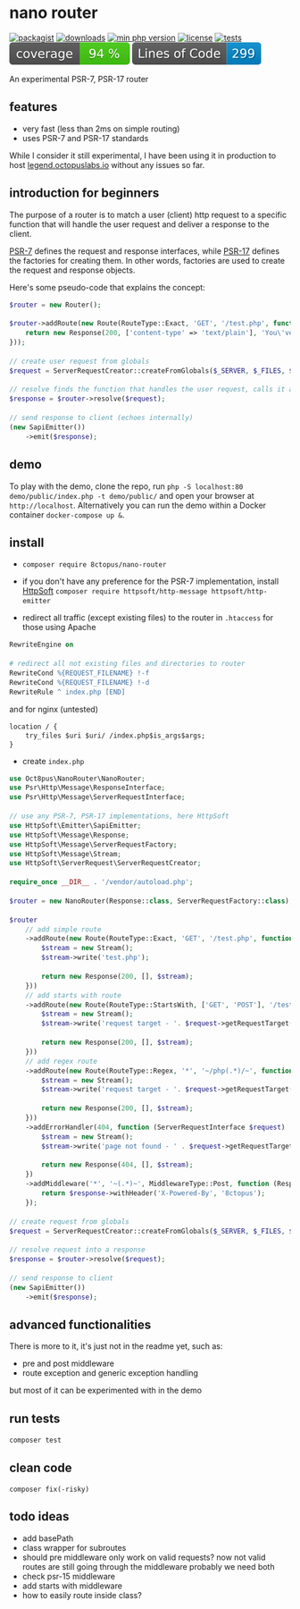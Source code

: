 # nano router

[![packagist](http://poser.pugx.org/8ctopus/nano-router/v)](https://packagist.org/packages/8ctopus/nano-router)
[![downloads](http://poser.pugx.org/8ctopus/nano-router/downloads)](https://packagist.org/packages/8ctopus/nano-router)
[![min php version](http://poser.pugx.org/8ctopus/nano-router/require/php)](https://packagist.org/packages/8ctopus/nano-router)
[![license](http://poser.pugx.org/8ctopus/nano-router/license)](https://packagist.org/packages/8ctopus/nano-router)
[![tests](https://github.com/8ctopus/nano-router/actions/workflows/tests.yml/badge.svg)](https://github.com/8ctopus/nano-router/actions/workflows/tests.yml)
![code coverage badge](https://raw.githubusercontent.com/8ctopus/nano-router/image-data/coverage.svg)
![lines of code](https://raw.githubusercontent.com/8ctopus/nano-router/image-data/lines.svg)

An experimental PSR-7, PSR-17 router

## features

- very fast (less than 2ms on simple routing)
- uses PSR-7 and PSR-17 standards

While I consider it still experimental, I have been using it in production to host [legend.octopuslabs.io](https://legend.octopuslabs.io/) without any issues so far.

## introduction for beginners

The purpose of a router is to match a user (client) http request to a specific function that will handle the user request and deliver a response to the client.

[PSR-7](https://www.php-fig.org/psr/psr-7/) defines the request and response interfaces, while [PSR-17](https://www.php-fig.org/psr/psr-17/) defines the factories for creating them. In other words, factories are used to create the request and response objects.

Here's some pseudo-code that explains the concept:

```php
$router = new Router();

$router->addRoute(new Route(RouteType::Exact, 'GET', '/test.php', function (ServerRequestInterface $request) : ResponseInterface {
    return new Response(200, ['content-type' => 'text/plain'], 'You\'ve reached page /test.php');
}));

// create user request from globals
$request = ServerRequestCreator::createFromGlobals($_SERVER, $_FILES, $_COOKIE, $_GET, $_POST);

// resolve finds the function that handles the user request, calls it and returns the function's response
$response = $router->resolve($request);

// send response to client (echoes internally)
(new SapiEmitter())
    ->emit($response);
```

## demo

To play with the demo, clone the repo, run `php -S localhost:80 demo/public/index.php -t demo/public/` and open your browser at `http://localhost`.
Alternatively you can run the demo within a Docker container `docker-compose up &`.

## install

- `composer require 8ctopus/nano-router`

- if you don't have any preference for the PSR-7 implementation, install [HttpSoft](https://github.com/httpsoft) `composer require httpsoft/http-message httpsoft/http-emitter`

- redirect all traffic (except existing files) to the router in `.htaccess` for those using Apache

```apache
RewriteEngine on

# redirect all not existing files and directories to router
RewriteCond %{REQUEST_FILENAME} !-f
RewriteCond %{REQUEST_FILENAME} !-d
RewriteRule ^ index.php [END]
```

and for nginx (untested)

```nginx
location / {
    try_files $uri $uri/ /index.php$is_args$args;
}
```

- create `index.php`

```php
use Oct8pus\NanoRouter\NanoRouter;
use Psr\Http\Message\ResponseInterface;
use Psr\Http\Message\ServerRequestInterface;

// use any PSR-7, PSR-17 implementations, here HttpSoft
use HttpSoft\Emitter\SapiEmitter;
use HttpSoft\Message\Response;
use HttpSoft\Message\ServerRequestFactory;
use HttpSoft\Message\Stream;
use HttpSoft\ServerRequest\ServerRequestCreator;

require_once __DIR__ . '/vendor/autoload.php';

$router = new NanoRouter(Response::class, ServerRequestFactory::class);

$router
    // add simple route
    ->addRoute(new Route(RouteType::Exact, 'GET', '/test.php', function (ServerRequestInterface $request) : ResponseInterface {
        $stream = new Stream();
        $stream->write('test.php');

        return new Response(200, [], $stream);
    }))
    // add starts with route
    ->addRoute(new Route(RouteType::StartsWith, ['GET', 'POST'], '/test/', function (ServerRequestInterface $request) : ResponseInterface {
        $stream = new Stream();
        $stream->write('request target - '. $request->getRequestTarget());

        return new Response(200, [], $stream);
    }))
    // add regex route
    ->addRoute(new Route(RouteType::Regex, '*', '~/php(.*)/~', function (ServerRequestInterface $request) : ResponseInterface {
        $stream = new Stream();
        $stream->write('request target - '. $request->getRequestTarget());

        return new Response(200, [], $stream);
    }))
    ->addErrorHandler(404, function (ServerRequestInterface $request) : ResponseInterface {
        $stream = new Stream();
        $stream->write('page not found - ' . $request->getRequestTarget());

        return new Response(404, [], $stream);
    })
    ->addMiddleware('*', '~(.*)~', MiddlewareType::Post, function (ResponseInterface $response, ServerRequestInterface $request) : ResponseInterface {
        return $response->withHeader('X-Powered-By', '8ctopus');
    });

// create request from globals
$request = ServerRequestCreator::createFromGlobals($_SERVER, $_FILES, $_COOKIE, $_GET, $_POST);

// resolve request into a response
$response = $router->resolve($request);

// send response to client
(new SapiEmitter())
    ->emit($response);
```

## advanced functionalities

There is more to it, it's just not in the readme yet, such as:

- pre and post middleware
- route exception and generic exception handling

but most of it can be experimented with in the demo

## run tests

    composer test

## clean code

    composer fix(-risky)

## todo ideas

- add basePath
- class wrapper for subroutes
- should pre middleware only work on valid requests? now not valid routes are still going through the middleware probably we need both
- check psr-15 middleware
- add starts with middleware
- how to easily route inside class?

